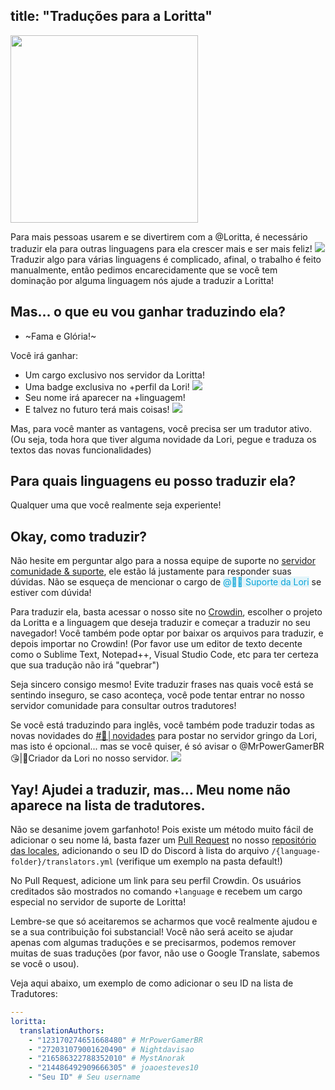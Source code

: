 title: "Traduções para a Loritta"
---

<img src="https://i.imgur.com/Oxdu0Ra.png" style="text-align: center;" height="300" />

Para mais pessoas usarem e se divertirem com a <span class="discord-mention">@Loritta</span>, é necessário traduzir ela para outras linguagens para ela crescer mais e ser mais feliz! <img src="https://cdn.discordapp.com/emojis/524893994874961940.gif?v=1" class="inline-emoji">    
Traduzir algo para várias linguagens é complicado, afinal, o trabalho é feito manualmente, então pedimos encarecidamente que se você tem dominação por alguma linguagem nós ajude a traduzir a Loritta!   

## Mas... o que eu vou ganhar traduzindo ela?
* ~Fama e Glória!~  

Você irá ganhar:
* Um cargo exclusivo nos servidor da Loritta!
* Uma badge exclusiva no +perfil da Lori! <img src="https://twemoji.maxcdn.com/2/72x72/1f30e.png" class="inline-emoji">
* Seu nome irá aparecer na +linguagem!
* E talvez no futuro terá mais coisas! <img src="https://cdn.discordapp.com/emojis/626942886432473098.png?v=1" class="inline-emoji">

Mas, para você manter as vantagens, você precisa ser um tradutor ativo. (Ou seja, toda hora que tiver alguma novidade da Lori, pegue e traduza os textos das novas funcionalidades)

## Para quais linguagens eu posso traduzir ela?
Qualquer uma que você realmente seja experiente!

## Okay, como traduzir?

Não hesite em perguntar algo para a nossa equipe de suporte no [servidor comunidade & suporte](/support), ele estão lá justamente para responder suas dúvidas. Não se esqueça de mencionar o cargo de <span style="color: rgb(9, 164, 216); background-color: rgba(9, 164, 216, 0.1);" class="discord-mention">@💁📑 Suporte da Lori</span> se estiver com dúvida!

Para traduzir ela, basta acessar o nosso site no [Crowdin](https://loritta.crowdin.com/), escolher o projeto da Loritta e a linguagem que deseja traduzir e começar a traduzir no seu navegador! Você também pode optar por baixar os arquivos para traduzir, e depois importar no Crowdin! (Por favor use um editor de texto decente como o Sublime Text, Notepad++, Visual Studio Code, etc para ter certeza que sua tradução não irá "quebrar")

Seja sincero consigo mesmo! Evite traduzir frases nas quais você está se sentindo inseguro, se caso aconteça, você pode tentar entrar no nosso servidor comunidade para consultar outros tradutores!

Se você está traduzindo para inglês, você também pode traduzir todas as novas novidades do [<span class="discord-mention">#📢│novidades</span>](https://discord.gg/lori) para postar no servidor gringo da Lori, mas isto é opcional... mas se você quiser, é só avisar o <span class="discord-mention">@MrPowerGamerBR😘|💁Criador da Lori</span> no nosso servidor. <img src="https://cdn.discordapp.com/emojis/727631176432484473.png?v=1" class="inline-emoji">

## Yay! Ajudei a traduzir, mas... Meu nome não aparece na lista de tradutores.

Não se desanime jovem garfanhoto! Pois existe um método muito fácil de adicionar o seu nome lá, basta fazer um [Pull Request](https://docs.github.com/pt/free-pro-team@latest/github/collaborating-with-issues-and-pull-requests/creating-a-pull-request) no nosso [repositório das locales](https://github.com/LorittaBot/LorittaLocales), adicionando o seu ID do Discord à lista do arquivo `/{language-folder}/translators.yml` (verifique um exemplo na pasta default!)

No Pull Request, adicione um link para seu perfil Crowdin. Os usuários creditados são mostrados no comando `+language` e recebem um cargo especial no servidor de suporte de Loritta!

Lembre-se que só aceitaremos se acharmos que você realmente ajudou e se a sua contribuição foi substancial! Você não será aceito se ajudar apenas com algumas traduções e se precisarmos, podemos remover muitas de suas traduções (por favor, não use o Google Translate, sabemos se você o usou).

Veja aqui abaixo, um exemplo de como adicionar o seu ID na lista de Tradutores:
```yml
---
loritta:
  translationAuthors:
    - "123170274651668480" # MrPowerGamerBR
    - "272031079001620490" # Nightdavisao
    - "216586322788352010" # MystAnorak
    - "214486492909666305" # joaoesteves10
    - "Seu ID" # Seu username
```
